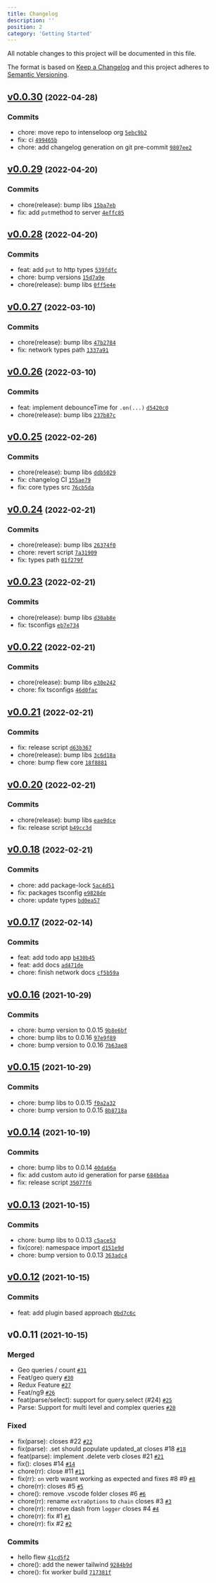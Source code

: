 ```yaml
---
title: Changelog
description: ''
position: 2
category: 'Getting Started'
---
```


All notable changes to this project will be documented in this file.

The format is based on [Keep a Changelog](https://keepachangelog.com/en/1.0.0/)
and this project adheres to [Semantic Versioning](https://semver.org/spec/v2.0.0.html).

## [v0.0.30](https://github.com/Intenseloop/flew/compare/v0.0.29...v0.0.30) <small>(2022-04-28)</small>

### Commits

- chore: move repo to intenseloop org [`5ebc9b2`](https://github.com/Intenseloop/flew/commit/5ebc9b2a209101dd25087ba5d5b0422df64a371d)
- fix: ci [`499465b`](https://github.com/Intenseloop/flew/commit/499465b88c850e9a27b8f129505e2d153614348c)
- chore: add changelog generation on git pre-commit [`9807ee2`](https://github.com/Intenseloop/flew/commit/9807ee23d9c2d2e9f7729e09f651f74e3a72edd1)

## [v0.0.29](https://github.com/Intenseloop/flew/compare/v0.0.28...v0.0.29) <small>(2022-04-20)</small>

### Commits

- chore(release): bump libs [`15ba7eb`](https://github.com/Intenseloop/flew/commit/15ba7eba6a4f9ae008b7ef9e780bd9758fa5e583)
- fix: add `put`method to server [`4effc85`](https://github.com/Intenseloop/flew/commit/4effc854c1ac0b9f28f34755ed271dba973a429c)

## [v0.0.28](https://github.com/Intenseloop/flew/compare/v0.0.27...v0.0.28) <small>(2022-04-20)</small>

### Commits

- feat: add `put` to http types [`539fdfc`](https://github.com/Intenseloop/flew/commit/539fdfc908a7fa3f92790d3fef66ae76b94766d3)
- chore: bump versions [`15d7a9e`](https://github.com/Intenseloop/flew/commit/15d7a9e765bff1bbf019fe6a61449038bc965096)
- chore(release): bump libs [`0ff5e4e`](https://github.com/Intenseloop/flew/commit/0ff5e4e2e5d62f475a2dc3c71e7056fc28d26ff9)

## [v0.0.27](https://github.com/Intenseloop/flew/compare/v0.0.26...v0.0.27) <small>(2022-03-10)</small>

### Commits

- chore(release): bump libs [`47b2784`](https://github.com/Intenseloop/flew/commit/47b27844fa36fa7c440c557e702ad2f350c9e074)
- fix: network types path [`1337a91`](https://github.com/Intenseloop/flew/commit/1337a91a56f25c0575ba70f0c71449569aba8744)

## [v0.0.26](https://github.com/Intenseloop/flew/compare/v0.0.25...v0.0.26) <small>(2022-03-10)</small>

### Commits

- feat: implement debounceTime for `.on(...)` [`d5420c0`](https://github.com/Intenseloop/flew/commit/d5420c019f7e5b89327599808389070554d65e94)
- chore(release): bump libs [`237b87c`](https://github.com/Intenseloop/flew/commit/237b87cc11ccda73e3d2956e349d87c00fb793d0)

## [v0.0.25](https://github.com/Intenseloop/flew/compare/v0.0.24...v0.0.25) <small>(2022-02-26)</small>

### Commits

- chore(release): bump libs [`ddb5029`](https://github.com/Intenseloop/flew/commit/ddb5029f4273d7fb973395adfc087ab9d183ee19)
- fix: changelog CI [`155ae79`](https://github.com/Intenseloop/flew/commit/155ae799c3b6efd23da430a2cfcdf43f85e6477c)
- fix: core types src [`76cb5da`](https://github.com/Intenseloop/flew/commit/76cb5daf94bd4259adcefe0abbbf1d125c38947a)

## [v0.0.24](https://github.com/Intenseloop/flew/compare/v0.0.23...v0.0.24) <small>(2022-02-21)</small>

### Commits

- chore(release): bump libs [`26374f0`](https://github.com/Intenseloop/flew/commit/26374f0bcd94af51008419637c2f07e7f9f0b37f)
- chore: revert script [`7a31909`](https://github.com/Intenseloop/flew/commit/7a31909746b0aa145b555252931705927aedc412)
- fix: types path [`01f279f`](https://github.com/Intenseloop/flew/commit/01f279f6b922fbd218d6d93afb54bda9ddd1be91)

## [v0.0.23](https://github.com/Intenseloop/flew/compare/v0.0.22...v0.0.23) <small>(2022-02-21)</small>

### Commits

- chore(release): bump libs [`d30ab8e`](https://github.com/Intenseloop/flew/commit/d30ab8ee20c75a9f6b2fa060f1e866048fee5623)
- fix: tsconfigs [`eb7e734`](https://github.com/Intenseloop/flew/commit/eb7e73409dca0ee3eb8728d4855cc7534e0faf24)

## [v0.0.22](https://github.com/Intenseloop/flew/compare/v0.0.21...v0.0.22) <small>(2022-02-21)</small>

### Commits

- chore(release): bump libs [`e30e242`](https://github.com/Intenseloop/flew/commit/e30e2427f27411c00d0b73df9ca91bdc682aecac)
- chore: fix tsconfigs [`46d0fac`](https://github.com/Intenseloop/flew/commit/46d0face48253e365d5ac7608009f165c7512d42)

## [v0.0.21](https://github.com/Intenseloop/flew/compare/v0.0.20...v0.0.21) <small>(2022-02-21)</small>

### Commits

- fix: release script [`d63b367`](https://github.com/Intenseloop/flew/commit/d63b367d934750f5bea3a38167ab46dc2cfd9b90)
- chore(release): bump libs [`3c6d18a`](https://github.com/Intenseloop/flew/commit/3c6d18a77c60986979647c0222334472557ef1f0)
- chore: bump flew core [`18f8881`](https://github.com/Intenseloop/flew/commit/18f8881b3a64fcf6e3f7eb75e605e48104a9a3bb)

## [v0.0.20](https://github.com/Intenseloop/flew/compare/v0.0.18...v0.0.20) <small>(2022-02-21)</small>

### Commits

- chore(release): bump libs [`eae9dce`](https://github.com/Intenseloop/flew/commit/eae9dce2a85e2fa0ae8bee54e8a5b8559a99b048)
- fix: release script [`b49cc3d`](https://github.com/Intenseloop/flew/commit/b49cc3df241dd8dbd760b6e63dad84424a2b6efc)

## [v0.0.18](https://github.com/Intenseloop/flew/compare/v0.0.17...v0.0.18) <small>(2022-02-21)</small>

### Commits

- chore: add package-lock [`5ac4d51`](https://github.com/Intenseloop/flew/commit/5ac4d51691632d59f6d67ad7ab7b329ffdb98e74)
- fix: packages tsconfig [`e9828de`](https://github.com/Intenseloop/flew/commit/e9828deaaa378b532af9deb15416259c98e4cb75)
- chore: update types [`bd0ea57`](https://github.com/Intenseloop/flew/commit/bd0ea5700f5e30b4302d9afb6053f170f0c08b7c)

## [v0.0.17](https://github.com/Intenseloop/flew/compare/v0.0.16...v0.0.17) <small>(2022-02-14)</small>

### Commits

- feat: add todo app [`b430b45`](https://github.com/Intenseloop/flew/commit/b430b45747a471d18b48c9b0faa4fec984e40cc4)
- feat: add docs [`ad471de`](https://github.com/Intenseloop/flew/commit/ad471de05a021a8b816fb9c19e67d76306ff5aeb)
- chore: finish network docs [`cf5b59a`](https://github.com/Intenseloop/flew/commit/cf5b59a3b6747119932fecd29ea2460b3e68a905)

## [v0.0.16](https://github.com/Intenseloop/flew/compare/v0.0.15...v0.0.16) <small>(2021-10-29)</small>

### Commits

- chore: bump version to 0.0.15 [`9b8e6bf`](https://github.com/Intenseloop/flew/commit/9b8e6bf55990d77fbce989cee68d7996e4c7da33)
- chore: bump libs to 0.0.16 [`97e9f89`](https://github.com/Intenseloop/flew/commit/97e9f890cc971cfb42134133f13ffbe60d8f03c7)
- chore: bump version to 0.0.16 [`7b63ae8`](https://github.com/Intenseloop/flew/commit/7b63ae81e956079072d865cbf32288c6c0b235ca)

## [v0.0.15](https://github.com/Intenseloop/flew/compare/v0.0.14...v0.0.15) <small>(2021-10-29)</small>

### Commits

- chore: bump libs to 0.0.15 [`f0a2a32`](https://github.com/Intenseloop/flew/commit/f0a2a3231f313151c6df94e795add16803f23552)
- chore: bump version to 0.0.15 [`8b8718a`](https://github.com/Intenseloop/flew/commit/8b8718a14d582067ce26960bbe7a94e8650b759b)

## [v0.0.14](https://github.com/Intenseloop/flew/compare/v0.0.13...v0.0.14) <small>(2021-10-19)</small>

### Commits

- chore: bump libs to 0.0.14 [`40da66a`](https://github.com/Intenseloop/flew/commit/40da66a040ff279f10b3a3fe04068276eaaa1b4b)
- fix: add custom auto id generation for parse [`684b6aa`](https://github.com/Intenseloop/flew/commit/684b6aab478a2a342dbee38d9027218898fb6035)
- fix: release script [`35077f6`](https://github.com/Intenseloop/flew/commit/35077f66bdbfbf0281541872bbad00085d7ed46d)

## [v0.0.13](https://github.com/Intenseloop/flew/compare/v0.0.12...v0.0.13) <small>(2021-10-15)</small>

### Commits

- chore: bump libs to 0.0.13 [`c5ace53`](https://github.com/Intenseloop/flew/commit/c5ace5388f291299adbc4f688663be626b47c561)
- fix(core): namespace import [`d151e9d`](https://github.com/Intenseloop/flew/commit/d151e9d1fa74c4c209eeddd6a1f83a7c4f788bc8)
- chore: bump version to 0.0.13 [`363adc4`](https://github.com/Intenseloop/flew/commit/363adc48968c833c992fe94483ea77df1b3fc3f4)

## [v0.0.12](https://github.com/Intenseloop/flew/compare/v0.0.11...v0.0.12) <small>(2021-10-15)</small>

### Commits

- feat: add plugin based approach [`0bd7c6c`](https://github.com/Intenseloop/flew/commit/0bd7c6c273c11d9e78687177c03e38e9e3388e1b)

## v0.0.11 <small>(2021-10-15)</small>

### Merged

- Geo queries / count [`#31`](https://github.com/Intenseloop/flew/pull/31)
- Feat/geo query [`#30`](https://github.com/Intenseloop/flew/pull/30)
- Redux Feature [`#27`](https://github.com/Intenseloop/flew/pull/27)
- Feat/ng9 [`#26`](https://github.com/Intenseloop/flew/pull/26)
- feat(parse/select): support for query.select (#24) [`#25`](https://github.com/Intenseloop/flew/pull/25)
- Parse: Support for multi level and complex queries [`#20`](https://github.com/Intenseloop/flew/pull/20)

### Fixed

- fix(parse): closes #22 [`#22`](https://github.com/Intenseloop/flew/issues/22)
- fix(parse): .set should populate updated_at closes #18 [`#18`](https://github.com/Intenseloop/flew/issues/18)
- feat(parse): implement .delete verb closes #21 [`#21`](https://github.com/Intenseloop/flew/issues/21)
- fix(): closes #14 [`#14`](https://github.com/Intenseloop/flew/issues/14)
- chore(rr): close #11 [`#11`](https://github.com/Intenseloop/flew/issues/11)
- fix(rr): `on` verb wasnt working as expected and fixes #8 #9 [`#8`](https://github.com/Intenseloop/flew/issues/8)
- chore(rr): closes #5 [`#5`](https://github.com/Intenseloop/flew/issues/5)
- chore(): remove .vscode folder closes #6 [`#6`](https://github.com/Intenseloop/flew/issues/6)
- chore(rr): rename `extraOptions` to `chain` closes #3 [`#3`](https://github.com/Intenseloop/flew/issues/3)
- chore(rr): remove dash from `logger` closes #4 [`#4`](https://github.com/Intenseloop/flew/issues/4)
- chore(rr): fix #1 [`#1`](https://github.com/Intenseloop/flew/issues/1)
- chore(rr): fix #2 [`#2`](https://github.com/Intenseloop/flew/issues/2)

### Commits

- hello flew [`41cd5f2`](https://github.com/Intenseloop/flew/commit/41cd5f235ee00ccc0f13880a0a91fef9a65e02c7)
- chore(): add the newer tailwind [`9284b9d`](https://github.com/Intenseloop/flew/commit/9284b9d9cdd1b660fc35bf61753b7c8ddf60d791)
- chore(): fix worker build [`717381f`](https://github.com/Intenseloop/flew/commit/717381fb9c49ea6d796a5cce0b73801ebb5697ff)
